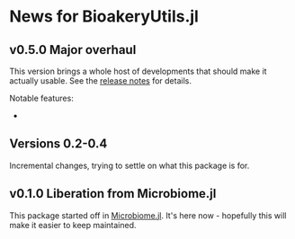 # News for BioakeryUtils.jl

## v0.5.0 Major overhaul

This version brings a whole host of developments that should make it actually usable.
See the [release notes](https://github.com/EcoJulia/BiobakeryUtils.jl/releases/tag/v0.5.0) for details.

Notable features:

- 
## Versions 0.2-0.4

Incremental changes, trying to settle on what this package is for.
## v0.1.0 Liberation from Microbiome.jl

This package started off in [Microbiome.jl](https://github.com/BioJulia/Microbiome.jl/).
It's here now - hopefully this will make it easier to keep maintained.
